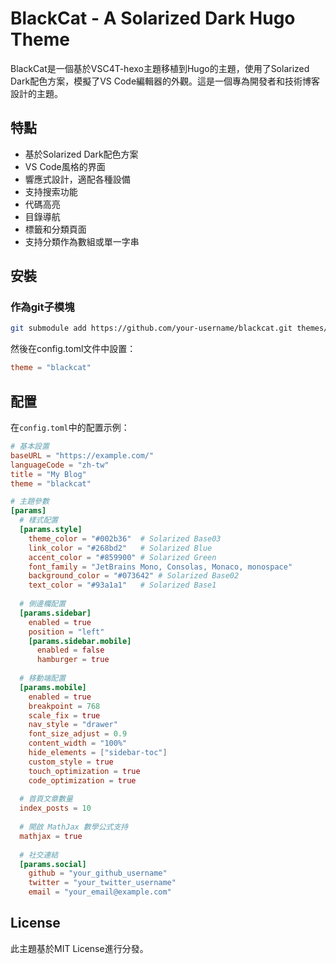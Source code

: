# BlackCat - A Solarized Dark Hugo Theme

BlackCat是一個基於VSC4T-hexo主題移植到Hugo的主題，使用了Solarized Dark配色方案，模擬了VS Code編輯器的外觀。這是一個專為開發者和技術博客設計的主題。

## 特點

- 基於Solarized Dark配色方案
- VS Code風格的界面
- 響應式設計，適配各種設備
- 支持搜索功能
- 代碼高亮
- 目錄導航
- 標籤和分類頁面
- 支持分類作為數組或單一字串

## 安裝

### 作為git子模塊

```bash
git submodule add https://github.com/your-username/blackcat.git themes/blackcat
```

然後在config.toml文件中設置：

```toml
theme = "blackcat"
```

## 配置

在`config.toml`中的配置示例：

```toml
# 基本設置
baseURL = "https://example.com/"
languageCode = "zh-tw"
title = "My Blog"
theme = "blackcat"

# 主題參數
[params]
  # 樣式配置
  [params.style]
    theme_color = "#002b36"  # Solarized Base03
    link_color = "#268bd2"   # Solarized Blue
    accent_color = "#859900" # Solarized Green
    font_family = "JetBrains Mono, Consolas, Monaco, monospace"
    background_color = "#073642" # Solarized Base02
    text_color = "#93a1a1"   # Solarized Base1
  
  # 側邊欄配置
  [params.sidebar]
    enabled = true
    position = "left"
    [params.sidebar.mobile]
      enabled = false
      hamburger = true
  
  # 移動端配置
  [params.mobile]
    enabled = true
    breakpoint = 768
    scale_fix = true
    nav_style = "drawer"
    font_size_adjust = 0.9
    content_width = "100%"
    hide_elements = ["sidebar-toc"]
    custom_style = true
    touch_optimization = true
    code_optimization = true
  
  # 首頁文章數量
  index_posts = 10
  
  # 開啟 MathJax 數學公式支持
  mathjax = true
  
  # 社交連結
  [params.social]
    github = "your_github_username"
    twitter = "your_twitter_username"
    email = "your_email@example.com"
```

## License

此主題基於MIT License進行分發。
